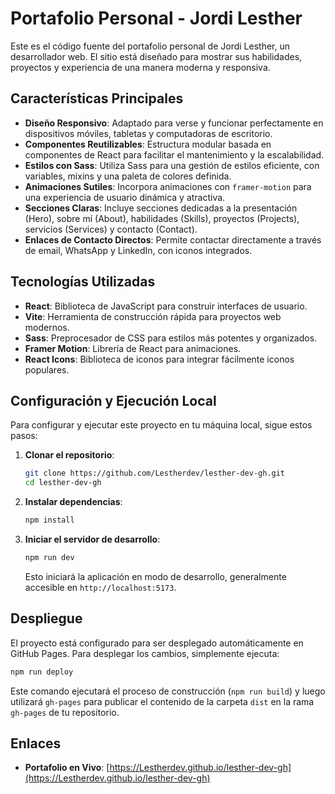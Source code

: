 # Portafolio Personal - Jordi Lesther

Este es el código fuente del portafolio personal de Jordi Lesther, un desarrollador web. El sitio está diseñado para mostrar sus habilidades, proyectos y experiencia de una manera moderna y responsiva.

## Características Principales

-   **Diseño Responsivo**: Adaptado para verse y funcionar perfectamente en dispositivos móviles, tabletas y computadoras de escritorio.
-   **Componentes Reutilizables**: Estructura modular basada en componentes de React para facilitar el mantenimiento y la escalabilidad.
-   **Estilos con Sass**: Utiliza Sass para una gestión de estilos eficiente, con variables, mixins y una paleta de colores definida.
-   **Animaciones Sutiles**: Incorpora animaciones con `framer-motion` para una experiencia de usuario dinámica y atractiva.
-   **Secciones Claras**: Incluye secciones dedicadas a la presentación (Hero), sobre mí (About), habilidades (Skills), proyectos (Projects), servicios (Services) y contacto (Contact).
-   **Enlaces de Contacto Directos**: Permite contactar directamente a través de email, WhatsApp y LinkedIn, con iconos integrados.

## Tecnologías Utilizadas

-   **React**: Biblioteca de JavaScript para construir interfaces de usuario.
-   **Vite**: Herramienta de construcción rápida para proyectos web modernos.
-   **Sass**: Preprocesador de CSS para estilos más potentes y organizados.
-   **Framer Motion**: Librería de React para animaciones.
-   **React Icons**: Biblioteca de iconos para integrar fácilmente iconos populares.

## Configuración y Ejecución Local

Para configurar y ejecutar este proyecto en tu máquina local, sigue estos pasos:

1.  **Clonar el repositorio**:
    ```bash
    git clone https://github.com/Lestherdev/lesther-dev-gh.git
    cd lesther-dev-gh
    ```

2.  **Instalar dependencias**:
    ```bash
    npm install
    ```

3.  **Iniciar el servidor de desarrollo**:
    ```bash
    npm run dev
    ```
    Esto iniciará la aplicación en modo de desarrollo, generalmente accesible en `http://localhost:5173`.

## Despliegue

El proyecto está configurado para ser desplegado automáticamente en GitHub Pages. Para desplegar los cambios, simplemente ejecuta:

```bash
npm run deploy
```

Este comando ejecutará el proceso de construcción (`npm run build`) y luego utilizará `gh-pages` para publicar el contenido de la carpeta `dist` en la rama `gh-pages` de tu repositorio.

## Enlaces

-   **Portafolio en Vivo**: [https://Lestherdev.github.io/lesther-dev-gh](https://Lestherdev.github.io/lesther-dev-gh)